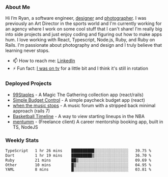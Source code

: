 ### About Me
Hi I’m Ryan, a software engineer, [designer](https://www.denvermullets.com/video) and [photographer](https://www.denvermullets.com/). I was previously an Art Director in the sports world and I'm currently working for an agency where I work on some cool stuff that I can't share! I'm really big into side projects and just enjoy coding and figuring out how to make apps hum. I love working with React, Typescript, Node.js, Ruby, and Ruby on Rails. I'm passionate about photography and design and I truly believe that learning never stops.

- 📫 How to reach me: [LinkedIn](https://www.linkedin.com/in/ryanvaznis)
- ⚡ Fun fact: [I was on tv](https://vimeo.com/381425882) for a little bit and I think it's still in rotation

### Deployed Projects
- [99Staples](https://www.99staples.com/collections/denvermullets/9) - A Magic The Gathering collection app (react/rails)
- [Simple Budget Control](https://simplebudgetcontrol.com/) - A simple paycheck budget app (react)
- [when the music stops](https://whenthemusicstops.net) - A music forum with a stripped back minimal approach (rails 7)
- [Basketball Timeline](https://basketball-timeline.com/?team=PHO&year=2023) - A way to view starting lineups in the NBA
- [mentumm](https://portal.mentumm.com/) - (Freelance client) A career mentorship booking app, built in TS, NodeJS

### Weekly Stats
<!--START_SECTION:waka-->

```txt
TypeScript   1 hr 26 mins    ██████████░░░░░░░░░░░░░░░   39.75 %
Dart         1 hr 19 mins    █████████▒░░░░░░░░░░░░░░░   36.70 %
Ruby         21 mins         ██▒░░░░░░░░░░░░░░░░░░░░░░   09.69 %
Other        10 mins         █▒░░░░░░░░░░░░░░░░░░░░░░░   04.95 %
YAML         8 mins          █░░░░░░░░░░░░░░░░░░░░░░░░   03.81 %
```

<!--END_SECTION:waka-->
